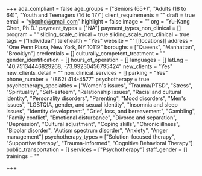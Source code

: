 +++
ada_compliant = false
age_groups = ["Seniors (65+)", "Adults (18 to 64)", "Youth and Teenagers (14 to 17)"]
client_requirements = ""
draft = true
email = "ykcphd@gmail.com"
highlight = false
image = ""
org = "Yu-Kang Chen, Ph.D."
payment_types = ["NA"]
payment_types_non_clinical = []
program = ""
sliding_scale_clinical = true
sliding_scale_non_clinical = true
tags = ["Individual"]
telehealth = "Yes"
website = ""
[[locations]]
address = "One Penn Plaza, New York, NY 10119"
boroughs = ["Queens", "Manhattan", "Brooklyn"]
credentials = []
culturally_competent_treatment = ""
gender_identification = []
hours_of_operation = []
languages = []
latLng = "40.75134446829268, -73.99230456795424"
new_clients = "Yes"
new_clients_detail = ""
non_clinical_services = []
parking = "Yes"
phone_number = "(862) 414-4577"
psychotherapy = true
psychotherapy_specialties = ["Women's issues", "Trauma/PTSD", "Stress", "Spirituality", "Self-esteem", "Relationship issues", "Racial and cultural identity", "Personality disorders", "Parenting", "Mood disorders", "Men's issues", "LGBTQIA, gender, and sexual identity", "Insomnia and sleep issues", "Identity development", "Grief, loss, and bereavement", "Gambling", "Family conflict", "Emotional disturbance", "Divorce and separation", "Depression", "Cultural adjustment", "Coping skills", "Chronic illness", "Bipolar disorder", "Autism spectrum disorder", "Anxiety", "Anger management"]
psychotherapy_types = ["Solution-focused therapy", "Supportive therapy", "Trauma-informed", "Cognitive Behavioral Therapy"]
public_transportation = []
services = ["Psychotherapy"]
staff_gender = []
trainings = ""

+++
